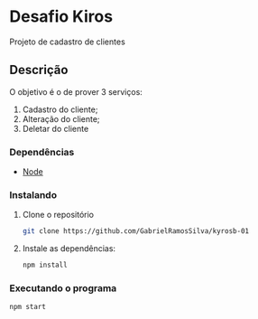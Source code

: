 # Desafio Kiros

Projeto de cadastro de clientes

## Descrição

O objetivo é o de prover 3 serviços: 

1. Cadastro do cliente;
2. Alteração do cliente;
3. Deletar do cliente


### Dependências

* [Node](https://nodejs.org/en/download/)


### Instalando

1. Clone o repositório
   ```sh
   git clone https://github.com/GabrielRamosSilva/kyrosb-01
   ```
2. Instale as dependências:
   ```sh
   npm install
   ```

### Executando o programa

   ```sh
   npm start
   ```

